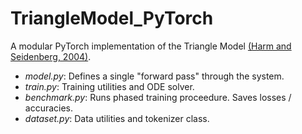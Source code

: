 # TriangleModel_PyTorch
A modular PyTorch implementation of the Triangle Model [(Harm and Seidenberg, 2004)](https://psycnet.apa.org/record/2004-15929-005). 
- *model.py*: Defines a single "forward pass" through the system.
- *train.py*: Training utilities and ODE solver.
- *benchmark.py*: Runs phased training proceedure. Saves losses / accuracies.
- *dataset.py*: Data utilities and tokenizer class.
